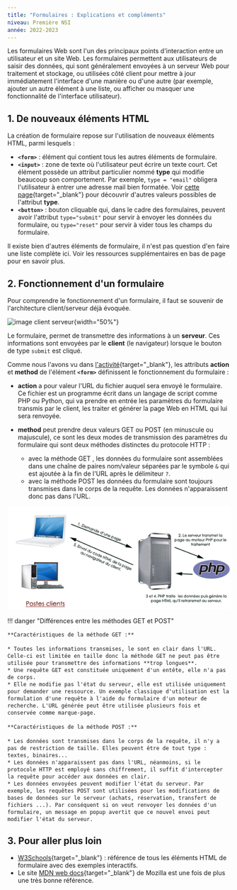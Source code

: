 ```yaml
---
title: "Formulaires : Explications et compléments"
niveau: Première NSI
année: 2022-2023
---
```


Les formulaires Web sont l'un des principaux points d'interaction entre un utilisateur et un site Web. Les formulaires permettent aux utilisateurs de saisir des données, qui sont généralement envoyées à un serveur Web pour traitement et stockage, ou utilisées côté client pour mettre à jour immédiatement l'interface d'une manière ou d'une autre (par exemple, ajouter un autre élément à une liste, ou afficher ou masquer une fonctionnalité de l'interface utilisateur).

## 1. De nouveaux éléments HTML

La création de formulaire repose sur l'utilisation de nouveaux éléments HTML, parmi lesquels :

* **`<form>`** : élément qui contient tous les autres éléments de formulaire.
* **`<input>`** : zone de texte où l'utilisateur peut écrire un texte court. Cet élément possède un attribut particulier nommé **type** qui modifie beaucoup son comportement. Par exemple, `type = "email"` obligera l'utilisateur à entrer une adresse mail bien formatée. Voir [cette page](https://developer.mozilla.org/fr/docs/Learn/Forms/HTML5_input_types){target="_blank"} pour découvrir d'autres valeurs possibles de l'attribut **type**.
* **`<button>`** : bouton cliquable qui, dans le cadre des formulaires, peuvent avoir l'attribut `type="submit"` pour servir à envoyer les données du formulaire, ou `type="reset"` pour servir à vider tous les champs du formulaire.

Il existe bien d'autres éléments de formulaire, il n'est pas question d'en faire une liste complète ici. Voir les ressources supplémentaires en bas de page pour en savoir plus.

## 2. Fonctionnement d'un formulaire

Pour comprendre le fonctionnement d'un formulaire, il faut se souvenir de l'architecture client/serveur déjà évoquée.

![image client serveur](https://upload.wikimedia.org/wikipedia/commons/thumb/d/db/Mod%C3%A8le-client-serveur.svg/1920px-Mod%C3%A8le-client-serveur.svg.png){width="50%"}

Le formulaire, permet de transmettre des informations à un **serveur**. Ces informations sont envoyées par le **client** (le navigateur) lorsque le bouton de type `submit` est cliqué.

Comme nous l'avons vu dans [l'activité](acti4_forms.md){target="_blank"}, les attributs **action** et **method** de l'élément **`<form>`** définissent le fonctionnement du formulaire :

* **action** a pour valeur l'URL du fichier auquel sera envoyé le formulaire. Ce fichier est un programme écrit dans un langage de script comme PHP ou Python, qui va prendre en entrée les paramètres du formulaire transmis par le client, les traiter et générer la page Web en HTML qui lui sera renvoyée.
* **method** peut prendre deux valeurs GET ou POST (en minuscule ou majuscule), ce sont les deux modes de transmission des paramètres du formulaire qui sont deux méthodes distinctes du protocole HTTP :

    * avec la méthode GET , les données du formulaire sont assemblées dans une chaîne de paires nom/valeur séparées par le symbole `&` qui est ajoutée à la fin de l'URL après le délimiteur `?`.
    * avec la méthode POST les données du formulaire sont toujours transmises dans le corps de la requête. Les données n'apparaissent donc pas dans l'URL.

![image PHP](../../assets/images/fonctionnement-php-client-serveur.png)

!!! danger "Différences entre les méthodes GET et POST"

    **Caractéristiques de la méthode GET :**

    * Toutes les informations transmises, le sont en clair dans l'URL. Celle-ci est limitée en taille donc la méthode GET ne peut pas être utilisée pour transmettre des informations **trop longues**.
    * Une requête GET est constituée uniquement d'un entête, elle n'a pas de corps.
    * Elle ne modifie pas l'état du serveur, elle est utilisée uniquement pour demander une ressource. Un exemple classique d'utilisation est la formulation d'une requête à l'aide du formulaire d'un moteur de recherche. L'URL générée peut être utilisée plusieurs fois et conservée comme marque-page.

    **Caractéristiques de la méthode POST :**

    * Les données sont transmises dans le corps de la requête, il n'y a pas de restriction de taille. Elles peuvent être de tout type : textes, binaires...
    * Les données n'apparaissent pas dans l'URL, néanmoins, si le protocole HTTP est employé sans chiffrement, il suffit d'intercepter la requête pour accéder aux données en clair.
    * Les données envoyées peuvent modifier l'état du serveur. Par exemple, les requêtes POST sont utilisées pour les modifications de bases de données sur le serveur (achats, réservation, transfert de fichiers ...). Par conséquent si on veut renvoyer les données d'un formulaire, un message en popup avertit que ce nouvel envoi peut modifier l'état du serveur.

## 3. Pour aller plus loin

* [W3Schools](https://www.w3schools.com/html/html_form_elements.asp){target="_blank"} : référence de tous les éléments HTML de formulaire avec des exemples interactifs.
* Le site [MDN web docs](https://developer.mozilla.org/fr/docs/Learn/Forms){target="_blank"} de Mozilla est une fois de plus une très bonne référence.
